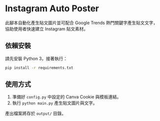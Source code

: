 # Instagram Auto Poster

此腳本自動化產生貼文圖片並可配合 Google Trends 熱門關鍵字產生貼文文字，協助使用者快速建立 Instagram 貼文素材。

## 依賴安裝

請先安裝 Python 3，接著執行：

```bash
pip install -r requirements.txt
```

## 使用方式

1. 準備好 `config.py` 中設定的 Canva Cookie 與模板連結。
2. 執行 `python main.py` 產生貼文圖片與文字。

產出檔案將存於 `output/` 目錄。

